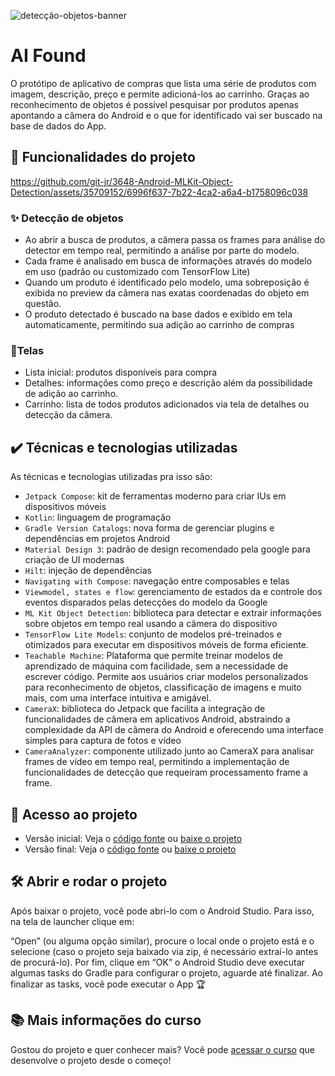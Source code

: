 ![detecção-objetos-banner](https://github.com/git-jr/3648-Android-MLKit-Object-Detection/assets/35709152/364eac0f-4f3a-4474-bec4-2b05f6db2ac4)

# AI Found 
O protótipo de aplicativo de compras que lista uma série de produtos com imagem, descrição, preço e permite adicioná-los ao carrinho. Graças ao reconhecimento de objetos é possível pesquisar por produtos apenas apontando a câmera do Android e o que for identificado vai ser buscado na base de dados do App. 


## 🔨 Funcionalidades do projeto
https://github.com/git-jr/3648-Android-MLKit-Object-Detection/assets/35709152/6996f637-7b22-4ca2-a6a4-b1758096c038

### ✨ Detecção de objetos
- Ao abrir a busca de produtos, a câmera passa os frames para análise do detector em tempo real, permitindo a análise por parte do modelo. 
- Cada frame é analisado em busca de informações através do modelo em uso (padrão ou customizado com TensorFlow Lite) 
- Quando um produto é identificado pelo modelo, uma sobreposição é exibida no preview da câmera nas exatas coordenadas do objeto em questão. 
- O produto detectado é buscado na base dados e exibido em tela automaticamente, permitindo sua adição ao carrinho de compras 
  
### 📱Telas
- Lista inicial: produtos disponíveis para compra
- Detalhes: informações como preço e descrição além da possibilidade de adição ao carrinho. 
- Carrinho: lista de todos produtos adicionados via tela de detalhes ou detecção da câmera.



## ✔️ Técnicas e tecnologias utilizadas

As técnicas e tecnologias utilizadas pra isso são:

- `Jetpack Compose`: kit de ferramentas moderno para criar IUs em dispositivos móveis
- `Kotlin`: linguagem de programação
- `Gradle Version Catalogs`: nova forma de gerenciar plugins e dependências em projetos Android
- `Material Design 3`: padrão de design recomendado pela google para criação de UI modernas
- `Hilt`: injeção de dependências
- `Navigating with Compose`: navegação entre composables e telas
- `Viewmodel, states e flow`: gerenciamento de estados da e controle dos eventos disparados pelas detecções do modelo da Google
- `ML Kit Object Detection`: biblioteca para detectar e extrair informações sobre objetos em tempo real usando a câmera do dispositivo
- `TensorFlow Lite Models`: conjunto de modelos pré-treinados e otimizados para executar em dispositivos móveis de forma eficiente.
- `Teachable Machine`: Plataforma que permite treinar modelos de aprendizado de máquina com facilidade, sem a necessidade de escrever código. Permite aos usuários criar modelos personalizados para reconhecimento de objetos, classificação de imagens e muito mais, com uma interface intuitiva e amigável.
- `CameraX`: biblioteca do Jetpack que facilita a integração de funcionalidades de câmera em aplicativos Android, abstraindo a complexidade da API de câmera do Android e oferecendo uma interface simples para captura de fotos e vídeo
- `CameraAnalyzer`: componente utilizado junto ao CameraX para analisar frames de vídeo em tempo real, permitindo a implementação de funcionalidades de detecção que requeiram processamento frame a frame.


## 📁 Acesso ao projeto

- Versão inicial: Veja o [código fonte][codigo-inicial] ou [baixe o projeto][download-inicial]
- Versão final: Veja o [código fonte][codigo-final] ou [baixe o projeto][download-final]

## 🛠️ Abrir e rodar o projeto
Após baixar o projeto, você pode abri-lo com o Android Studio. Para isso, na tela de launcher clique em:

“Open” (ou alguma opção similar), procure o local onde o projeto está e o selecione (caso o projeto seja baixado via zip, é necessário extraí-lo antes de procurá-lo). Por fim, clique em “OK” o Android Studio deve executar algumas tasks do Gradle para configurar o projeto, aguarde até finalizar. Ao finalizar as tasks, você pode executar o App 🏆


## 📚 Mais informações do curso

Gostou do projeto e quer conhecer mais? Você pode [acessar o curso](https://www.alura.com.br/curso-online-android-ia-usando-camera-detectar-objetos-machine-learning) que desenvolve o projeto desde o começo!

[codigo-inicial]: https://github.com/alura-cursos/3648-Android-MLKit-Object-Detection/commits/projeto-inicial/
[download-inicial]: https://github.com/alura-cursos/3648-Android-MLKit-Object-Detection/archive/refs/heads/projeto-inicial.zip

[codigo-final]: https://github.com/alura-cursos/3648-Android-MLKit-Object-Detection/commits/aula-5/
[download-final]: https://github.com/alura-cursos/3648-Android-MLKit-Object-Detection/archive/refs/heads/aula-5.zip
